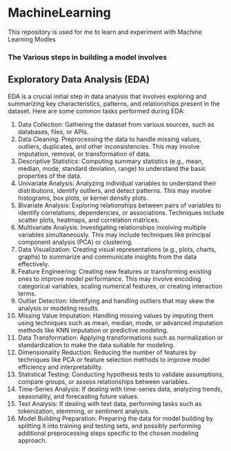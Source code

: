 # MachineLearning
This repository is used for me to learn and experiment with Machine Learning Modles

### The Various steps in building a model involves
## Exploratory Data Analysis (EDA) 
EDA is a crucial initial step in data analysis that involves exploring and summarizing key characteristics, patterns, and relationships present in the dataset. Here are some common tasks performed during EDA:

1. Data Collection: Gathering the dataset from various sources, such as databases, files, or APIs.
2. Data Cleaning: Preprocessing the data to handle missing values, outliers, duplicates, and other inconsistencies. This may involve imputation, removal, or transformation of data.
3. Descriptive Statistics: Computing summary statistics (e.g., mean, median, mode, standard deviation, range) to understand the basic properties of the data.
4. Univariate Analysis: Analyzing individual variables to understand their distributions, identify outliers, and detect patterns. This may involve histograms, box plots, or kernel density plots.
5. Bivariate Analysis: Exploring relationships between pairs of variables to identify correlations, dependencies, or associations. Techniques include scatter plots, heatmaps, and correlation matrices.
6. Multivariate Analysis: Investigating relationships involving multiple variables simultaneously. This may include techniques like principal component analysis (PCA) or clustering.
7. Data Visualization: Creating visual representations (e.g., plots, charts, graphs) to summarize and communicate insights from the data effectively.
8. Feature Engineering: Creating new features or transforming existing ones to improve model performance. This may involve encoding categorical variables, scaling numerical features, or creating interaction terms.
9. Outlier Detection: Identifying and handling outliers that may skew the analysis or modeling results.
10. Missing Value Imputation: Handling missing values by imputing them using techniques such as mean, median, mode, or advanced imputation methods like KNN imputation or predictive modeling.
11. Data Transformation: Applying transformations such as normalization or standardization to make the data suitable for modeling.
12. Dimensionality Reduction: Reducing the number of features by techniques like PCA or feature selection methods to improve model efficiency and interpretability.
13. Statistical Testing: Conducting hypothesis tests to validate assumptions, compare groups, or assess relationships between variables.
14. Time-Series Analysis: If dealing with time-series data, analyzing trends, seasonality, and forecasting future values.
15. Text Analysis: If dealing with text data, performing tasks such as tokenization, stemming, or sentiment analysis.
16. Model Building Preparation: Preparing the data for model building by splitting it into training and testing sets, and possibly performing additional preprocessing steps specific to the chosen modeling approach.
